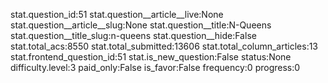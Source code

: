stat.question_id:51
stat.question__article__live:None
stat.question__article__slug:None
stat.question__title:N-Queens
stat.question__title_slug:n-queens
stat.question__hide:False
stat.total_acs:8550
stat.total_submitted:13606
stat.total_column_articles:13
stat.frontend_question_id:51
stat.is_new_question:False
status:None
difficulty.level:3
paid_only:False
is_favor:False
frequency:0
progress:0

